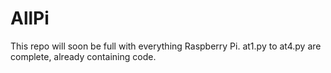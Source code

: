 # AllPi
This repo will soon be full with everything Raspberry Pi.
at1.py to at4.py are complete, already containing code.
